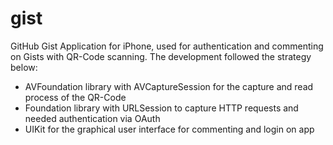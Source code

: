 # gist

GitHub Gist Application for iPhone, used for authentication and commenting on Gists with QR-Code scanning. The development followed the strategy below:

* AVFoundation library with AVCaptureSession for the capture and read process of the QR-Code
* Foundation library with URLSession to capture HTTP requests and needed authentication via OAuth
* UIKit for the graphical user interface for commenting and login on app

